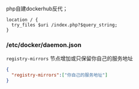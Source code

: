 php自建dockerhub反代；

```nginx
location / {
  try_files $uri /index.php?$query_string;
}
```

### /etc/docker/daemon.json ###
`registry-mirrors` 节点增加或只保留你自己的服务地址
```json
{
  "registry-mirrors":["你自己的服务地址"]
}
```
